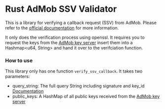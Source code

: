 Rust AdMob SSV Validator
========================

This is a library for verifying a callback request (SSV) from AdMob. Please refer to the [official documentation](https://developers.google.com/admob/android/rewarded-video-ssv) for more information.

It only does the verification process using openssl.
It requires you to request the keys from the [AdMob key server](https://gstatic.com/admob/reward/verifier-keys.json) insert them into a Hashmap<u64, String> and hand it over to the verifciation function.

### How to use
This library only has one function `verify_ssv_callback`. It takes two parameters:

* query_string: The full query String including signature and key_id [Documentation](https://developers.google.com/admob/android/rewarded-video-ssv#ssv_callback_parameters)
* public_keys: A HashMap of all public keys received from the [AdMob key server](https://gstatic.com/admob/reward/verifier-keys.json)

